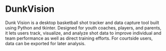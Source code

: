 # DunkVision
Dunk Vision is a desktop basketball shot tracker and data capture tool built using Python and tkinter. Designed for youth coaches, players, and parents, it lets users track, visualize, and analyze shot data to improve individual and team performance as well as direct training efforts. For courtside users, data can be exported for later analysis.
